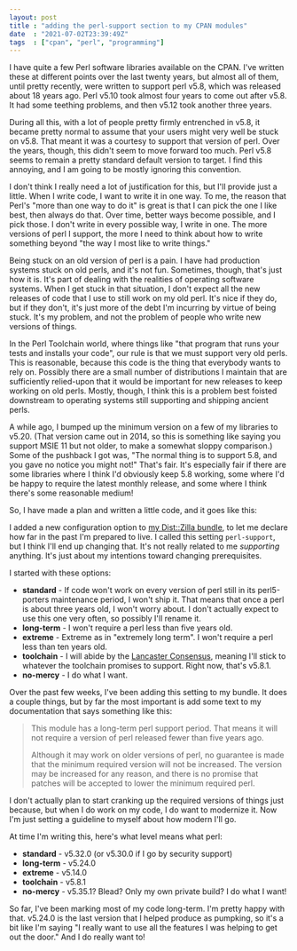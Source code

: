 ```yaml
---
layout: post
title : "adding the perl-support section to my CPAN modules"
date  : "2021-07-02T23:39:49Z"
tags  : ["cpan", "perl", "programming"]
---
```

I have quite a few Perl software libraries available on the CPAN.  I've written these at different points over the last twenty years, but almost all of them, until pretty recently, were written to support perl v5.8, which was released about 18 years ago.  Perl v5.10 took almost four years to come out after v5.8. It had some teething problems, and then v5.12 took another three years.

During all this, with a lot of people pretty firmly entrenched in v5.8, it became pretty normal to assume that your users might very well be stuck on v5.8.  That meant it was a courtesy to support that version of perl.  Over the years, though, this didn't seem to move forward too much.  Perl v5.8 seems to remain a pretty standard default version to target.  I find this annoying, and I am going to be mostly ignoring this convention.

I don't think I really need a lot of justification for this, but I'll provide just a little.  When I write code, I want to write it in one way.  To me, the reason that Perl's "more than one way to do it" is great is that I can pick the one I like best, then always do that.  Over time, better ways become possible, and I pick those.  I don't write in every possible way, I write in one.  The more versions of perl I support, the more I need to think about how to write something beyond "the way I most like to write things."

Being stuck on an old version of perl is a pain.  I have had production systems stuck on old perls, and it's not fun.  Sometimes, though, that's just how it is.  It's part of dealing with the realities of operating software systems. When I get stuck in that situation, I don't expect all the new releases of code that I use to still work on my old perl.  It's nice if they do, but if they don't, it's just more of the debt I'm incurring by virtue of being stuck.  It's my problem, and not the problem of people who write new versions of things.

In the Perl Toolchain world, where things like "that program that runs your tests and installs your code", our rule is that we must support very old perls. This is reasonable, because this code is the thing that everybody wants to rely on.  Possibly there are a small number of distributions I maintain that are sufficiently relied-upon that it would be important for new releases to keep working on old perls.  Mostly, though, I think this is a problem best foisted downstream to operating systems still supporting and shipping ancient perls.

A while ago, I bumped up the minimum version on a few of my libraries to v5.20. (That version came out in 2014, so this is something like saying you support MSIE 11 but not older, to make a somewhat sloppy comparison.)  Some of the pushback I got was, "The normal thing is to support 5.8, and you gave no notice you might not!"  That's fair.  It's especially fair if there are some libraries where I think I'd obviously keep 5.8 working, some where I'd be happy to require the latest monthly release, and some where I think there's some reasonable medium!

So, I have made a plan and written a little code, and it goes like this:

I added a new configuration option to [my Dist::Zilla bundle](https://metacpan.org/pod/Pod::Weaver::PluginBundle::RJBS), to let me declare how far in the past I'm prepared to live.  I called this setting `perl-support`, but I think I'll end up changing that.  It's not really related to me _supporting_ anything.  It's just about my intentions toward changing prerequisites.

I started with these options:

* **standard** - If code won't work on every version of perl still in its
     perl5-porters maintenance period, I won't ship it.  That means that once a
     perl is about three years old, I won't worry about.  I don't actually expect
     to use this one very often, so possibly I'll rename it.
* **long-term** - I won't require a perl less than five years old.
* **extreme** - Extreme as in "extremely long term".  I won't require a perl
     less than ten years old.
* **toolchain** - I will abide by the [Lancaster Consensus](https://github.com/Perl-Toolchain-Gang/toolchain-site/blob/master/lancaster-consensus.md), meaning I'll stick to whatever the toolchain promises to support.  Right now, that's v5.8.1.
* **no-mercy** - I do what I want.

Over the past few weeks, I've been adding this setting to my bundle.  It does a couple things, but by far the most important is add some text to my documentation that says something like this:

> This module has a long-term perl support period. That means it will not
> require a version of perl released fewer than five years ago.
> 
> Although it may work on older versions of perl, no guarantee is made that the
> minimum required version will not be increased. The version may be increased
> for any reason, and there is no promise that patches will be accepted to
> lower the minimum required perl.

I don't actually plan to start cranking up the required versions of things just because, but when I do work on my code, I do want to modernize it.  Now I'm just setting a guideline to myself about how modern I'll go.

At time I'm writing this, here's what level means what perl:

* **standard**  - v5.32.0 (or v5.30.0 if I go by security support)
* **long-term** - v5.24.0
* **extreme**   - v5.14.0
* **toolchain** - v5.8.1
* **no-mercy**  - v5.35.1?  Blead?  Only my own private build?  I do what I want!

So far, I've been marking most of my code long-term.  I'm pretty happy with that.  v5.24.0 is the last version that I helped produce as pumpking, so it's a bit like I'm saying "I really want to use all the features I was helping to get out the door."  And I do really want to!
